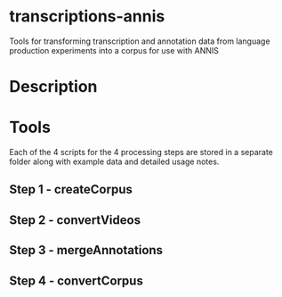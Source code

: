 # transcriptions-annis
Tools for transforming transcription and annotation data from language production experiments into a corpus for use with ANNIS

# Description

# Tools
Each of the 4 scripts for the 4 processing steps are stored in a separate folder along with example data and detailed usage notes.

## Step 1 - createCorpus
## Step 2 - convertVideos
## Step 3 - mergeAnnotations
## Step 4 - convertCorpus
